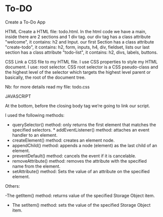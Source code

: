 # To-DO
Create a To-Do App

HTML
Create a HTML file: todo.html.
In the html code we have a main, inside there are 2 sections and 1 div tag.
our div tag has a class attribute "welcome", it contains: h2 and Input.
our first Section has a class attribute "create-todo", it contains: h2, form, inputs, h4, div, fieldset, lists
our last section has a class attribute "todo-list", it contains: h2, divs, labels, buttons.

CSS
Link a CSS file to my HTML file.
I use CSS properties to style my HTML document.
I use: root selector. CSS root selector is a CSS pseudo-class and the highest level of the selector which targets the highest level parent or basically, the root of the document tree.

Nb: for more details read my file: todo.css

JAVASCRIPT

At the bottom, before the closing body tag we’re going to link our script.

I used the following methods: 
* querySelector() method: only returns the first element that matches the specified selectors.  * addEventListener() method: attaches an event handler to an element.
* createElement() method: creates an element node.
* appendChild() method: appends a node (element) as the last child of an element.
* preventDefault() method: cancels the event if it is cancelable.
* removeAttribute() method: removes the attribute with the specified name from the element.
* setAttribute() method: Sets the value of an attribute on the specified element.

Others:

-The getItem() method: returns value of the specified Storage Object item.
- The setItem() method: sets the value of the specified Storage Object item.







